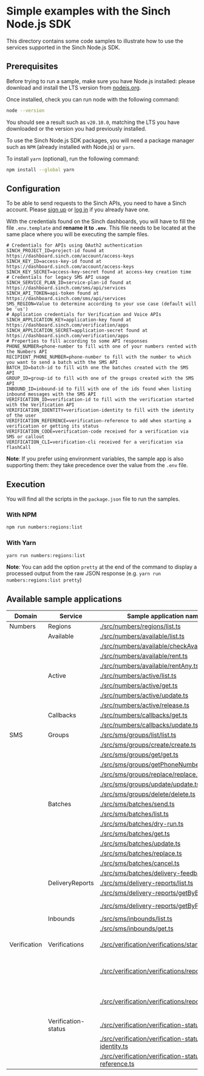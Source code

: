 # Simple examples with the Sinch Node.js SDK

This directory contains some code samples to illustrate how to use the services supported in the Sinch Node.js SDK.

## Prerequisites

Before trying to run a sample, make sure you have Node.js installed: please download and install the LTS version from [nodejs.org](https://nodejs.org).

Once installed, check you can run node with the following command:

```bash
node --version
```

You should see a result such as `v20.10.0`, matching the LTS you have downloaded or the version you had previously installed.

To use the Sinch Node.js SDK packages, you will need a package manager such as `NPM` (already installed with Node.js) or `yarn`.

To install `yarn` (optional), run the following command:

```bash
npm install --global yarn
```

## Configuration

To be able to send requests to the Sinch APIs, you need to have a Sinch account. Please [sign up](https://dashboard.sinch.com/signup) or [log in](https://dashboard.sinch.com/login) if you already have one.

With the credentials found on the Sinch dashboards, you will have to fill the file `.env.template` and **rename it to `.env`**. This file needs to be located at the same place where you will be executing the sample files.

```properties
# Credentials for APIs using OAuth2 authentication
SINCH_PROJECT_ID=project-id found at https://dashboard.sinch.com/account/access-keys
SINCH_KEY_ID=access-key-id found at https://dashboard.sinch.com/account/access-keys
SINCH_KEY_SECRET=access-key-secret found at access-key creation time
# Credentials for legacy SMS API usage
SINCH_SERVICE_PLAN_ID=service-plan-id found at https://dashboard.sinch.com/sms/api/services
SINCH_API_TOKEN=api-token found at https://dashboard.sinch.com/sms/api/services
SMS_REGION=Value to determine according to your use case (default will be 'us')
# Application credentials for Verification and Voice APIs
SINCH_APPLICATION_KEY=application-key found at https://dashboard.sinch.com/verification/apps
SINCH_APPLICATION_SECRET=application-secret found at https://dashboard.sinch.com/verification/apps
# Properties to fill according to some API responses
PHONE_NUMBER=phone-number to fill with one of your numbers rented with the Numbers API
RECIPIENT_PHONE_NUMBER=phone-number to fill with the number to which you want to send a batch with the SMS API
BATCH_ID=batch-id to fill with one the batches created with the SMS API
GROUP_ID=group-id to fill with one of the groups created with the SMS API
INBOUND_ID=inbound-id to fill with one of the ids found when listing inbound messages with the SMS API
VERIFICATION_ID=verification-id to fill with the verification started with the Verification API
VERIFICATION_IDENTITY=verification-identity to fill with the identity of the user
VERIFICATION_REFERENCE=verification-reference to add when starting a verification or getting its status
VERIFICATION_CODE=verification-code received for a verification via SMS or callout
VERIFICATION_CLI=verification-cli received for a verification via flashCall
```

**Note**: If you prefer using environment variables, the sample app is also supporting them: they take precedence over the value from the `.env` file.

## Execution
You will find all the scripts in the `package.json` file to run the samples.

### With NPM

```bash
npm run numbers:regions:list
```

### With Yarn

```bash
yarn run numbers:regions:list
```

**Note**: You can add the option `pretty` at the end of the command to display a processed output from the raw JSON response (e.g. `yarn run numbers:regions:list pretty`) 

## Available sample applications

| Domain       | Service             | Sample application name and location                                                                                                       | Required parameters                                                             |
|--------------|---------------------|--------------------------------------------------------------------------------------------------------------------------------------------|---------------------------------------------------------------------------------|
| Numbers      | Regions             | [./src/numbers/regions/list.ts](./src/numbers/regions/list.ts)                                                                             |                                                                                 |
|              | Available           | [./src/numbers/available/list.ts](./src/numbers/available/list.ts)                                                                         |                                                                                 |
|              |                     | [./src/numbers/available/checkAvailability.ts](./src/numbers/available/checkAvailability.ts)                                               | `PHONE_NUMBER`                                                                  |
|              |                     | [./src/numbers/available/rent.ts](./src/numbers/available/rent.ts)                                                                         | `PHONE_NUMBER`                                                                  |
|              |                     | [./src/numbers/available/rentAny.ts](./src/numbers/available/rentAny.ts)                                                                   |                                                                                 |
|              | Active              | [./src/numbers/active/list.ts](./src/numbers/active/list.ts)                                                                               |                                                                                 |
|              |                     | [./src/numbers/active/get.ts](./src/numbers/active/get.ts)                                                                                 | `PHONE_NUMBER`                                                                  |
|              |                     | [./src/numbers/active/update.ts](./src/numbers/active/update.ts)                                                                           | `PHONE_NUMBER`                                                                  |
|              |                     | [./src/numbers/active/release.ts](./src/numbers/active/release.ts)                                                                         | `PHONE_NUMBER`                                                                  |
|              | Callbacks           | [./src/numbers/callbacks/get.ts](src/numbers/callbacks/get.ts)                                                                             |                                                                                 |
|              |                     | [./src/numbers/callbacks/update.ts](src/numbers/callbacks/update.ts)                                                                       |                                                                                 |
| SMS          | Groups              | [./src/sms/groups/list/list.ts](./src/sms/groups/list/list.ts)                                                                             |                                                                                 |
|              |                     | [./src/sms/groups/create/create.ts](./src/sms/groups/create/create.ts)                                                                     |                                                                                 |
|              |                     | [./src/sms/groups/get/get.ts](./src/sms/groups/get/get.ts)                                                                                 | `GROUP_ID`                                                                      |
|              |                     | [./src/sms/groups/getPhoneNumbers/getPhoneNumbers.ts](./src/sms/groups/getPhoneNumbers/getPhoneNumbers.ts)                                 | `GROUP_ID`                                                                      |
|              |                     | [./src/sms/groups/replace/replace.ts](./src/sms/groups/replace/replace.ts)                                                                 | `GROUP_ID`                                                                      |
|              |                     | [./src/sms/groups/update/update.ts](./src/sms/groups/update/update.ts)                                                                     | `GROUP_ID`                                                                      |
|              |                     | [./src/sms/groups/delete/delete.ts](./src/sms/groups/delete/delete.ts)                                                                     | `GROUP_ID`                                                                      |
|              | Batches             | [./src/sms/batches/send.ts](./src/sms/batches/send.ts)                                                                                     | `RECIPIENT_PHONE_NUMBER`                                                        |
|              |                     | [./src/sms/batches/list.ts](./src/sms/batches/list.ts)                                                                                     |                                                                                 |
|              |                     | [./src/sms/batches/dry-run.ts](./src/sms/batches/dry-run.ts)                                                                               | `RECIPIENT_PHONE_NUMBER`                                                        |
|              |                     | [./src/sms/batches/get.ts](./src/sms/batches/get.ts)                                                                                       | `BATCH_ID`                                                                      |
|              |                     | [./src/sms/batches/update.ts](./src/sms/batches/update.ts)                                                                                 | `BATCH_ID`                                                                      |
|              |                     | [./src/sms/batches/replace.ts](./src/sms/batches/replace.ts)                                                                               | `BATCH_ID`                                                                      |
|              |                     | [./src/sms/batches/cancel.ts](./src/sms/batches/cancel.ts)                                                                                 | `BATCH_ID`                                                                      |
|              |                     | [./src/sms/batches/delivery-feedback.ts](./src/sms/batches/delivery-feedback.ts)                                                           | `BATCH_ID`                                                                      |
|              | DeliveryReports     | [./src/sms/delivery-reports/list.ts](./src/sms/delivery-reports/list.ts)                                                                   |                                                                                 |
|              |                     | [./src/sms/delivery-reports/getByBatchId.ts](./src/sms/delivery-reports/getByBatchId.ts)                                                   | `BATCH_ID`                                                                      |
|              |                     | [./src/sms/delivery-reports/getByPhoneNumber.ts](./src/sms/delivery-reports/getByPhoneNumber.ts)                                           | `BATCH_ID`, `RECIPIENT_PHONE_NUMBER`                                            |
|              | Inbounds            | [./src/sms/inbounds/list.ts](./src/sms/inbounds/list.ts)                                                                                   |                                                                                 |
|              |                     | [./src/sms/inbounds/get.ts](./src/sms/inbounds/get.ts)                                                                                     | `INBOUND_ID`                                                                    |
| Verification | Verifications       | [./src/verification/verifications/start.ts](./src/verification/verifications/start.ts)                                                     | `VERIFICATION_IDENTITY` + `VERIFICATION_REFERENCE`                              |
|              |                     | [./src/verification/verifications/report-with-id_.ts](./src/verification/verifications/report-with-id.ts)                                  | `VERIFICATION_ID` + `VERIFICATION_CODE` or `VERIFICATION_CLI` (flashCall)       |
|              |                     | [./src/verification/verifications/report-with-identity.ts](./src/verification/verifications/report-with-identity.ts)                       | `VERIFICATION_IDENTITY` + `VERIFICATION_CODE` or `VERIFICATION_CLI` (flashCall) |
|              | Verification-status | [./src/verification/verification-status/verification-by-id.ts](./src/verification/verification-status/verification-by-id.ts)               | `VERIFICATION_ID`                                                               |
|              |                     | [./src/verification/verification-status/verification-by-identity.ts](./src/verification/verification-status/verification-by-identity.ts)   | `VERIFICATION_IDENTITY`                                                         |
|              |                     | [./src/verification/verification-status/verification-by-reference.ts](./src/verification/verification-status/verification-by-reference.ts) | `VERIFICATION_REFERENCE`                                                        |
